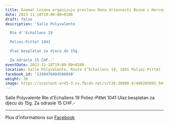 ```yaml
---
title: Dzemat Lozana organizuje proslavu Dana drzavnosti Bosne i Hercegovine
date: 2023-11-18T19:00:00+0100
draft: false
description: 'Salle Polyvalente

  Rte d''Echallens 19

  Poliez-Pittet 1041

  Ulaz besplatan za djecu do 15g.

  Za odrasle 15 CHF.-'
eventDate: 2023-11-18T19:00:00+0100
location: Salle Polyvalente, Route d’Echallens 19, 1041 Poliez-Pittet
facebook_id: '1330476484506898'
weight: 30
image: https://scontent-ord5-3.xx.fbcdn.net/v/t39.30808-6/480285085_944333661160567_3277375841641556820_n.jpg?_nc_cat=107&ccb=1-7&_nc_sid=9e60e4&_nc_ohc=r9S13adSBp4Q7kNvwGJM60z&_nc_oc=Adks1VsX7O0RLwE6XeQjpoMM-KDlJ5DLwx8TYKWAm_0scgEmz1nJ6wtEupww0Vltl10&_nc_zt=23&_nc_ht=scontent-ord5-3.xx&edm=ABTKTjYEAAAA&_nc_gid=IQESIIzawUrMm0VuhBndRw&_nc_tpa=Q5bMBQGeU2pApncC6-lNPe-CXM5hMjS8c-LqbHeSYS7CGZkLYOgMH0Tkhd5b-_jUZa_FxBqkBP3hk_sxRQ&oh=00_Afc3AVatx1CEzkEClEG7xILaml4sqIre85GmnqaHjjdBmw&oe=6905EE9F
---
```


Salle Polyvalente
Rte d'Echallens 19
Poliez-Pittet 1041
Ulaz besplatan za djecu do 15g.
Za odrasle 15 CHF.-

---

Plus d'informations sur [Facebook](https://facebook.com/events/1330476484506898)